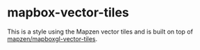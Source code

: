 # mapbox-vector-tiles

This is a style using the Mapzen vector tiles and is built on top
of [mapzen/mapboxgl-vector-tiles](https://github.com/mapzen/mapboxgl-vector-tiles).

